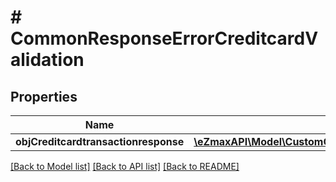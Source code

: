 # # CommonResponseErrorCreditcardValidation

## Properties

Name | Type | Description | Notes
------------ | ------------- | ------------- | -------------
**objCreditcardtransactionresponse** | [**\eZmaxAPI\Model\CustomCreditcardtransactionresponseResponse**](CustomCreditcardtransactionresponseResponse.md) |  | [optional]

[[Back to Model list]](../../README.md#models) [[Back to API list]](../../README.md#endpoints) [[Back to README]](../../README.md)
